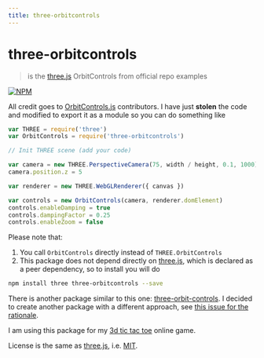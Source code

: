 ```yaml
---
title: three-orbitcontrols
---
```

# three-orbitcontrols

> is the [three.js] OrbitControls from official repo examples

[![NPM](https://nodei.co/npm-dl/three-orbitcontrols.png)](https://nodei.co/npm-dl/three-orbitcontrols/)

All credit goes to [OrbitControls.js][original_orbitcontrols] contributors.
I have just **stolen** the code and modified to export it as a module
so you can do something like

```javascript
var THREE = require('three')
var OrbitControls = require('three-orbitcontrols')

// Init THREE scene (add your code)

var camera = new THREE.PerspectiveCamera(75, width / height, 0.1, 1000)
camera.position.z = 5

var renderer = new THREE.WebGLRenderer({ canvas })

var controls = new OrbitControls(camera, renderer.domElement)
controls.enableDamping = true
controls.dampingFactor = 0.25
controls.enableZoom = false
```

Please note that:

1. You call `OrbitControls` directly instead of `THREE.OrbitControls`
2. This package does not depend directly on [three.js], which is declared as a peer dependency, so to install you will do

```bash
npm install three three-orbitcontrols --save
```

There is another package similar to this one: [three-orbit-controls].
I decided to create another package with a different approach, see [this issue for the rationale](https://github.com/mattdesl/three-orbit-controls/issues/17).

I am using this package for my [3d tic tac toe](http://play.tris3d.net) online game.

License is the same as [three.js], i.e. [MIT].

[original_orbitcontrols]: https://github.com/mrdoob/three.js/tree/master/examples/js/controls/OrbitControls.js "OrbitControls.js"
[three.js]: http://threejs.org/ "three.js"
[MIT]: https://github.com/mrdoob/three.js/blob/master/LICENSE "three.js license"
[three-orbit-controls]: https://www.npmjs.com/package/three-orbit-controls "three-orbit-controls"
